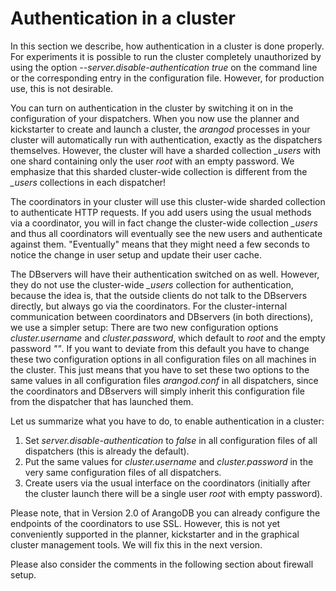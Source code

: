Authentication in a cluster
===========================

In this section we describe, how authentication in a cluster is done
properly. For experiments it is possible to run the cluster completely
unauthorized by using the option *--server.disable-authentication true*
on the command line or the corresponding entry in the configuration
file. However, for production use, this is not desirable.

You can turn on authentication in the cluster by switching it on in the
configuration of your dispatchers. When you now use the planner and
kickstarter to create and launch a cluster, the *arangod* processes in
your cluster will automatically run with authentication, exactly as the
dispatchers themselves. However, the cluster will have a sharded
collection *_users* with one shard containing only the user *root* with
an empty password. We emphasize that this sharded cluster-wide
collection is different from the *_users* collections in each
dispatcher!

The coordinators in your cluster will use this cluster-wide sharded collection
to authenticate HTTP requests. If you add users using the usual methods
via a coordinator, you will in fact change the cluster-wide
collection *_users* and thus all coordinators will eventually see the
new users and authenticate against them. "Eventually" means that they
might need a few seconds to notice the change in user setup and update
their user cache.

The DBservers will have their authentication switched on as well.
However, they do not use the cluster-wide *_users* collection for
authentication, because the idea is, that the outside clients do not talk
to the DBservers directly, but always go via the coordinators. For the
cluster-internal communication between coordinators and DBservers (in
both directions), we use a simpler setup: There are two new
configuration options *cluster.username* and *cluster.password*, which
default to *root* and the empty password *""*. If you want to deviate
from this default you have to change these two configuration options
in all configuration files on all machines in the cluster. This just
means that you have to set these two options to the same values in all
configuration files *arangod.conf* in all dispatchers, since the
coordinators and DBservers will simply inherit this configuration file
from the dispatcher that has launched them.

Let us summarize what you have to do, to enable authentication in a cluster:

  1. Set *server.disable-authentication* to *false* in all configuration
     files of all dispatchers (this is already the default).
  2. Put the same values for *cluster.username* and *cluster.password*
     in the very same configuration files of all dispatchers.
  3. Create users via the usual interface on the coordinators
     (initially after the cluster launch there will be a single user *root*
     with empty password).

Please note, that in Version 2.0 of ArangoDB you can already configure the 
endpoints of the coordinators to use SSL. However, this is not yet conveniently
supported in the planner, kickstarter and in the graphical cluster 
management tools. We will fix this in the next version.

Please also consider the comments in the following section about
firewall setup.
